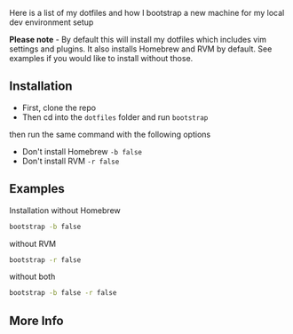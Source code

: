 Here is a list of my dotfiles and how I bootstrap a new machine 
for my local dev environment setup

**Please note** - By default this will install my dotfiles which includes vim settings and
plugins. It also installs Homebrew and RVM by default. See examples if
you would like to install without those.

## Installation ##
  * First, clone the repo
  * Then cd into the `dotfiles` folder and run `bootstrap`

then run the same command with the following options
  * Don't install Homebrew `-b false`
  * Don't install RVM `-r false`

## Examples ##
Installation without Homebrew
```bash
bootstrap -b false
```

without RVM
```bash
bootstrap -r false
```

without both
```bash
bootstrap -b false -r false
```

## More Info ##
